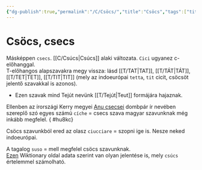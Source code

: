 ```yaml
---
{"dg-publish":true,"permalink":"/C/Csöcs/","title":"Csöcs","tags":["titleandheadingonedontmatch"],"created":"2023-11-21T02:37","updated":"2024-11-07T01:01"}
---
```



# Csöcs, csecs

Másképpen `csecs`. [[C/Csúcs\|Csúcs]] alaki változata. `Cici` ugyanez c-előhanggal.  
T-előhangos alapszavakra megy vissza: lásd [[T/TAT\|TAT]], [[T/TÁT\|TÁT]], [[T/TET\|TET]], [[T/TIT\|TIT]] (mely az indoeurópai `tetta`, `tit` cicit, csöcsöt jelentő szavakkal is azonos).  
- Ezen szavak mind Tejút nevünk [[T/Tejút\|Teut]] formájára hajaznak.

Ellenben az írországi Kerry megyei [Anu csecsei](https://en.wikipedia.org/wiki/Paps_of_Anu) dombpár ír nevében szereplő szó egyes számú `cíche` = csecs szava magyar szavunknak még inkább megfelel.
{ #hu8kc}


Csöcs szavunkból ered az olasz `ciucciare` = szopni ige is. Nesze neked indoeurópai.  

A tagalog `suso` = mell megfelel csöcs szavunknak.  
[Ezen](https://en.wiktionary.org/wiki/suso#Tagalog) Wiktionary oldal adata szerint van olyan jelentése is, mely `csúcs` értelemmel számolható.  

